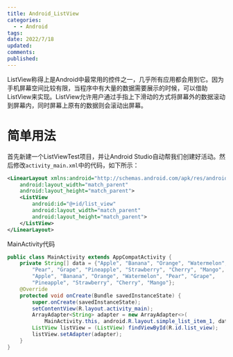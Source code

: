 ```yaml
---
title: Android_ListView
categories:
  - - Android
tags: 
date: 2022/7/18
updated: 
comments: 
published:
---
```


ListView称得上是Android中最常用的控件之一，几乎所有应用都会用到它。因为手机屏幕空间比较有限，当程序中有大量的数据需要展示的时候，可以借助ListView来实现。ListView允许用户通过手指上下滑动的方式将屏幕外的数据滚动到屏幕内，同时屏幕上原有的数据则会滚动出屏幕。

# 简单用法

首先新建一个ListViewTest项目，并让Android Studio自动帮我们创建好活动。然后修改`activity_main.xml`中的代码，如下所示：

```xml
<LinearLayout xmlns:android="http://schemas.android.com/apk/res/android"
    android:layout_width="match_parent"
    android:layout_height="match_parent">
    <ListView
        android:id="@+id/list_view"
        android:layout_width="match_parent"
        android:layout_height="match_parent">
    </ListView>
</LinearLayout>
```

MainActivity代码

```java
public class MainActivity extends AppCompatActivity {
    private String[] data = {"Apple", "Banana", "Orange", "Watermelon",
        "Pear", "Grape", "Pineapple", "Strawberry", "Cherry", "Mango",
        "Apple", "Banana", "Orange", "Watermelon", "Pear", "Grape",
        "Pineapple", "Strawberry", "Cherry", "Mango"};
    @Override
    protected void onCreate(Bundle savedInstanceState) {
        super.onCreate(savedInstanceState);
        setContentView(R.layout.activity_main);
        ArrayAdapter<String> adapter = new ArrayAdapter<>(
            MainActivity.this, android.R.layout.simple_list_item_1, data);
        ListView listView = (ListView) findViewById(R.id.list_view);
        listView.setAdapter(adapter);
    }
}
```

